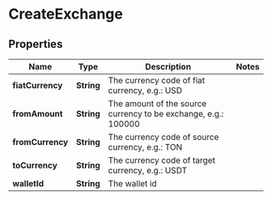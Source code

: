 

# CreateExchange


## Properties

Name | Type | Description | Notes
------------ | ------------- | ------------- | -------------
**fiatCurrency** | **String** | The currency code of fiat currency, e.g.: USD | 
**fromAmount** | **String** | The amount of the source currency to be exchange, e.g.: 100000 | 
**fromCurrency** | **String** | The currency code of source currency, e.g.: TON | 
**toCurrency** | **String** | The currency code of target currency, e.g.: USDT | 
**walletId** | **String** | The wallet id | 



